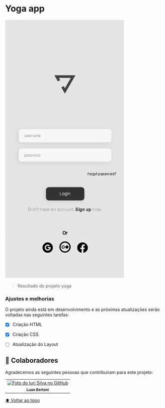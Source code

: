 # Yoga app
 
 




<img src="/assets/yogascreenshot.png" alt=" imagem">

>Resultado do projeto yoga

### Ajustes e melhorias

O projeto ainda está em desenvolvimento e as próximas atualizações serão voltadas nas seguintes tarefas:

- [x] Criação HTML
- [x] Criação CSS
- [ ] Atualização do Layout



## 🤝 Colaboradores

Agradecemos as seguintes pessoas que contribuíram para este projeto:

<table>
  <tr>
    <td align="center">
      <a href="#">
        <img src="https://avatars3.githubusercontent.com/u/31936044" width="100px;" alt="Foto do Iuri Silva no GitHub"/><br>
        <sub>
          <b>Luan Bertani</b>
        </sub>
  
    
       
        
    
  
  </tr>
</table>



[⬆ Voltar ao topo](#nome-do-projeto)<br>


